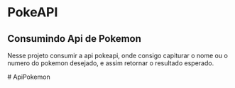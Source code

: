 # PokeAPI

## Consumindo Api de Pokemon

Nesse projeto consumir a api pokeapi, onde consigo capiturar o nome ou o numero do pokemon desejado, e assim retornar o resultado esperado.





#   A p i P o k e m o n  
 